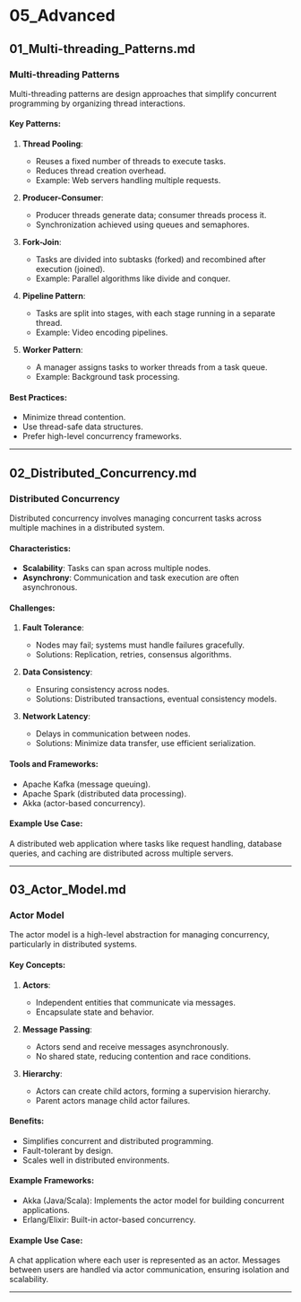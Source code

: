 # 05_Advanced

## 01_Multi-threading_Patterns.md

### Multi-threading Patterns
Multi-threading patterns are design approaches that simplify concurrent programming by organizing thread interactions.

#### Key Patterns:
1. **Thread Pooling**:
   - Reuses a fixed number of threads to execute tasks.
   - Reduces thread creation overhead.
   - Example: Web servers handling multiple requests.

2. **Producer-Consumer**:
   - Producer threads generate data; consumer threads process it.
   - Synchronization achieved using queues and semaphores.

3. **Fork-Join**:
   - Tasks are divided into subtasks (forked) and recombined after execution (joined).
   - Example: Parallel algorithms like divide and conquer.

4. **Pipeline Pattern**:
   - Tasks are split into stages, with each stage running in a separate thread.
   - Example: Video encoding pipelines.

5. **Worker Pattern**:
   - A manager assigns tasks to worker threads from a task queue.
   - Example: Background task processing.

#### Best Practices:
- Minimize thread contention.
- Use thread-safe data structures.
- Prefer high-level concurrency frameworks.

---

## 02_Distributed_Concurrency.md

### Distributed Concurrency
Distributed concurrency involves managing concurrent tasks across multiple machines in a distributed system.

#### Characteristics:
- **Scalability**: Tasks can span across multiple nodes.
- **Asynchrony**: Communication and task execution are often asynchronous.

#### Challenges:
1. **Fault Tolerance**:
   - Nodes may fail; systems must handle failures gracefully.
   - Solutions: Replication, retries, consensus algorithms.

2. **Data Consistency**:
   - Ensuring consistency across nodes.
   - Solutions: Distributed transactions, eventual consistency models.

3. **Network Latency**:
   - Delays in communication between nodes.
   - Solutions: Minimize data transfer, use efficient serialization.

#### Tools and Frameworks:
- Apache Kafka (message queuing).
- Apache Spark (distributed data processing).
- Akka (actor-based concurrency).

#### Example Use Case:
A distributed web application where tasks like request handling, database queries, and caching are distributed across multiple servers.

---

## 03_Actor_Model.md

### Actor Model
The actor model is a high-level abstraction for managing concurrency, particularly in distributed systems.

#### Key Concepts:
1. **Actors**:
   - Independent entities that communicate via messages.
   - Encapsulate state and behavior.

2. **Message Passing**:
   - Actors send and receive messages asynchronously.
   - No shared state, reducing contention and race conditions.

3. **Hierarchy**:
   - Actors can create child actors, forming a supervision hierarchy.
   - Parent actors manage child actor failures.

#### Benefits:
- Simplifies concurrent and distributed programming.
- Fault-tolerant by design.
- Scales well in distributed environments.

#### Example Frameworks:
- Akka (Java/Scala): Implements the actor model for building concurrent applications.
- Erlang/Elixir: Built-in actor-based concurrency.

#### Example Use Case:
A chat application where each user is represented as an actor. Messages between users are handled via actor communication, ensuring isolation and scalability.

---
